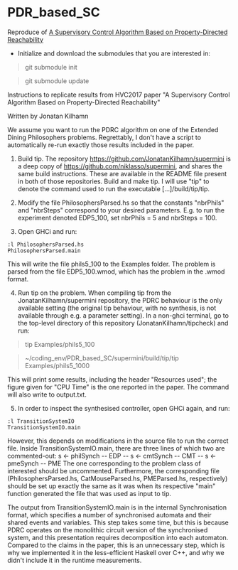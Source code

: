 # PDR_based_SC
Reproduce of [A Supervisory Control Algorithm Based on Property-Directed Reachability](https://arxiv.org/pdf/1711.06501.pdf)

* Initialize and download the submodules that you are interested in:

> git submodule init <list-of-submodules>

> git submodule update

Instructions to replicate results from HVC2017 paper "A Supervisory Control Algorithm Based on Property-Directed Reachability"

Written by Jonatan Kilhamn


We assume you want to run the PDRC algorithm on one of the Extended Dining Philosophers problems. Regrettably, I don't have a script to automatically re-run exactly those results included in the paper.

1. Build tip. The repository https://github.com/JonatanKilhamn/supermini is a deep copy of https://github.com/niklasso/supermini, and shares the same build instructions. These are available in the README file present in both of those repositories. Build and make tip. I will use "tip" to denote the command used to run the executable [...]/build/tip/tip.

2. Modify the file PhilosophersParsed.hs so that the constants "nbrPhils" and "nbrSteps" correspond to your desired parameters. E.g. to run the experiment denoted EDP5_100, set nbrPhils = 5 and nbrSteps = 100.

3. Open GHCi and run:

```
:l PhilosophersParsed.hs
PhilosophersParsed.main
```

This will write the file phils5_100 to the Examples folder. The problem is parsed from the file EDP5_100.wmod, which has the problem in the .wmod format.

4. Run tip on the problem. When compiling tip from the JonatanKilhamn/supermini repository, the PDRC behaviour is the only available setting (the original tip behaviour, with no synthesis, is not available through e.g. a parameter setting). In a non-ghci terminal, go to the top-level directory of this repository (JonatanKilhamn/tipcheck) and run:

>  tip Examples/phils5_100

> ~/coding_env/PDR_based_SC/supermini/build/tip/tip Examples/phils5_1000

This will print some results, including the header "Resources used"; the figure given for "CPU Time" is the one reported in the paper. The command will also write to output.txt.

5. In order to inspect the synthesised controller, open GHCi again, and run:

```
:l TransitionSystemIO
TransitionSystemIO.main
```

However, this depends on modifications in the source file to run the correct file. Inside TransitionSystemIO.main, there are three lines of which two are commented-out:
  s <- philSynch -- EDP
  -- s <- cmtSynch -- CMT
  -- s <- pmeSynch -- PME
The one corresponding to the problem class of interested should be uncommented. Furthermore, the corresponding file (PhilosophersParsed.hs, CatMouseParsed.hs, PMEParsed.hs, respectively) should be set up exactly the same as it was when its respective "main" function generated the file that was used as input to tip.

The output from TransitionSystemIO.main is in the internal Synchronisation format, which specifies a number of synchronised automata and their shared events and variables. This step takes some time, but this is because PDRC operates on the monolithic circuit version of the synchronised system, and this presentation requires decomposition into each automaton. Compared to the claims in the paper, this is an unnecessary step, which is why we implemented it in the less-efficient Haskell over C++, and why we didn't include it in the runtime measurements.
